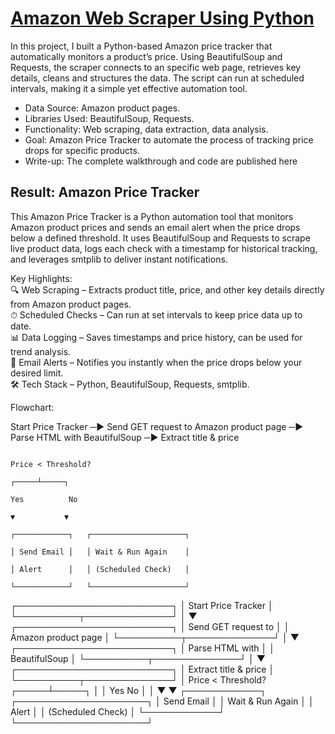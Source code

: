 # [Amazon Web Scraper Using Python](https://aljocastro.github.io/AmazonWebScrapper/)

In this project, I built a Python-based Amazon price tracker that automatically monitors a product’s price. Using BeautifulSoup and Requests, the scraper connects to an specific web page, retrieves key details, cleans and structures the data. The script can run at scheduled intervals, making it a simple yet effective automation tool.

  * Data Source: Amazon product pages.
  * Libraries Used: BeautifulSoup, Requests.
  * Functionality: Web scraping, data extraction, data analysis.
  * Goal: Amazon Price Tracker to automate the process of tracking price drops for specific products.
  * Write-up: The complete walkthrough and code are published here


## Result: Amazon Price Tracker
This Amazon Price Tracker is a Python automation tool that monitors Amazon product prices and sends an email alert when the price drops below a defined threshold.
It uses BeautifulSoup and Requests to scrape live product data, logs each check with a timestamp for historical tracking, and leverages smtplib to deliver instant notifications.

Key Highlights:  
🔍 Web Scraping – Extracts product title, price, and other key details directly from Amazon product pages.  
⏱ Scheduled Checks – Can run at set intervals to keep price data up to date.  
📊 Data Logging – Saves timestamps and price history, can be used for trend analysis.  
📧 Email Alerts – Notifies you instantly when the price drops below your desired limit.  
🛠 Tech Stack – Python, BeautifulSoup, Requests, smtplib.

Flowchart:
    

  Start Price Tracker      ─▶ Send GET request to Amazon product page  ─▶  Parse HTML with BeautifulSoup  ─▶   Extract title & price 

                                                                                   Price < Threshold?
                                                                                      ┌─────┴─────┐
                                                                                     Yes          No
                                                                                      ▼           ▼
                                                                               ┌────────────┐   ┌─────────────────────┐
                                                                               │ Send Email │   │ Wait & Run Again    │
                                                                               │ Alert      │   │ (Scheduled Check)   │
                                                                               └────────────┘   └─────────────────────┘

 ┌─────────────────────────┐
 │  Start Price Tracker    │
 └──────────┬──────────────┘
            │
            ▼
 ┌─────────────────────────┐
 │  Send GET request to    │
 │  Amazon product page    │
 └──────────┬──────────────┘
            │
            ▼
 ┌─────────────────────────┐
 │  Parse HTML with        │
 │  BeautifulSoup          │
 └──────────┬──────────────┘
            │
            ▼
 ┌─────────────────────────┐
 │  Extract title & price  │
 └──────────┬──────────────┘
            │
    Price < Threshold?
      ┌─────┴─────┐
      │           │
     Yes         No
      │           │
      ▼           ▼
┌────────────┐   ┌─────────────────────┐
│ Send Email │   │ Wait & Run Again    │
│ Alert      │   │ (Scheduled Check)   │
└────────────┘   └─────────────────────┘


